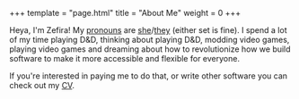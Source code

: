+++
template = "page.html"
title = "About Me"
weight = 0
+++

Heya, I'm Zefira! My [pronouns] are [she]/[they] (either set is
fine). I spend a lot of my time playing D&D, thinking about playing
D&D, modding video games, playing video games and dreaming about how
to revolutionize how we build software to make it more accessible and
flexible for everyone.

If you're interested in paying me to do that, or write other software
you can check out my [CV].

[she]: https://pronoun.is/she
[they]: https://pronoun.is/they
[pronouns]: https://www.mypronouns.org/what-and-why
[CV]: @/about/cv.md
